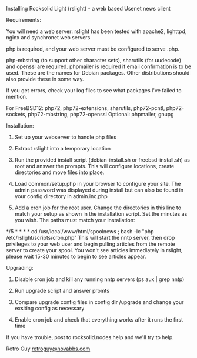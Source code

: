 Installing Rocksolid Light (rslight) - a web based Usenet news client

Requirements:

You will need a web server: rslight has been tested with apache2, lighttpd, nginx
and synchronet web servers

php is required, and your web server must be configured to serve .php. 

php-mbstring (to support other character sets), sharutils (for uudecode) and 
openssl are required. 
phpmailer is required if email confirmation is to be used.
These are the names for Debian packages. Other distributions should 
also provide these in some way.

If you get errors, check your log files to see what packages I've failed to mention.

For FreeBSD12: php72, php72-extensions, sharutils, php72-pcntl, php72-sockets, php72-mbstring, php72-openssl
Optional: phpmailer, gnupg

Installation: 

1. Set up your webserver to handle php files

2. Extract rslight into a temporary location

3. Run the provided install script (debian-install.sh or freebsd-install.sh) as root
and answer the prompts. This will configure locations, create directories and move files
into place.

4. Load common/setup.php in your browser to configure your site. The admin password
was displayed during install but can also be found in your config directory in
admin.inc.php

5. Add a cron job for the root user. Change the directories in this line to match your setup
as shown in the installation script. Set the minutes as you wish. The paths must match your
installation:

*/5 * * * * cd /usr/local/www/html/spoolnews ; bash -lc "php /etc/rslight/scripts/cron.php"
This will start the nntp server, then drop privileges to your web user and begin pulling
articles from the remote server to create your spool. You won't see articles immediately
in rslight, please wait 15-30 minutes to begin to see articles appear.

Upgrading:

1. Disable cron job and kill any running nntp servers (ps aux | grep nntp)

2. Run upgrade script and answer promts

3. Compare upgrade config files in config dir /upgrade and change your exsiting config as necessary

4. Enable cron job and check that everything works after it runs the first time

If you have trouble, post to rocksolid.nodes.help and we'll try to help.

Retro Guy
retroguy@novabbs.com
